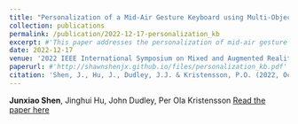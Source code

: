 ```yaml
---
title: "Personalization of a Mid-Air Gesture Keyboard using Multi-Objective Bayesian Optimization"
collection: publications
permalink: /publication/2022-12-17-personalization_kb
excerpt: #'This paper addresses the personalization of mid-air gesture keyboards using multi-objective Bayesian optimization to enhance user experience and performance.'
date: 2022-12-17
venue: '2022 IEEE International Symposium on Mixed and Augmented Reality'
paperurl: #'http://shawnshenjx.github.io/files/personalization_kb.pdf'
citation: 'Shen, J., Hu, J., Dudley, J.J. & Kristensson, P.O. (2022, October). Personalization of a Mid-Air Gesture Keyboard using Multi-Objective Bayesian Optimization. In 2022 IEEE International Symposium on Mixed and Augmented Reality (pp. 702-710).'
---
```

**Junxiao Shen**, Jinghui Hu, John Dudley, Per Ola Kristensson
[Read the paper here](http://shawnshenjx.github.io/files/personalization_kb.pdf)